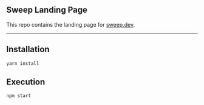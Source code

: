 ## Sweep Landing Page
This repo contains the landing page for [sweep.dev](https://sweep.dev).

---

## Installation
`yarn install`

## Execution
`npm start`
